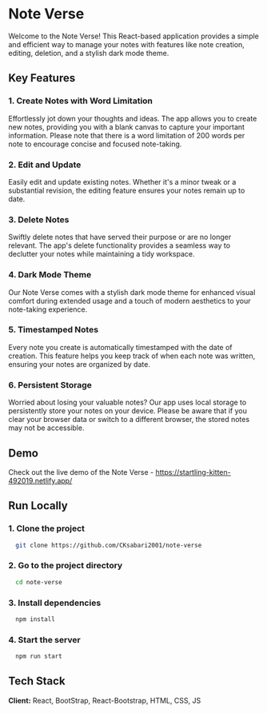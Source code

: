 # Note Verse

Welcome to the Note Verse! This React-based application provides a simple and efficient way to manage your notes with features like note creation, editing, deletion, and a stylish dark mode theme.

## Key Features

### 1. Create Notes with Word Limitation

Effortlessly jot down your thoughts and ideas. The app allows you to create new notes, providing you with a blank canvas to capture your important information. Please note that there is a word limitation of 200 words per note to encourage concise and focused note-taking.

### 2. Edit and Update

Easily edit and update existing notes. Whether it's a minor tweak or a substantial revision, the editing feature ensures your notes remain up to date.

### 3. Delete Notes

Swiftly delete notes that have served their purpose or are no longer relevant. The app's delete functionality provides a seamless way to declutter your notes while maintaining a tidy workspace.

### 4. Dark Mode Theme

Our Note Verse comes with a stylish dark mode theme for enhanced visual comfort during extended usage and a touch of modern aesthetics to your note-taking experience.

### 5. Timestamped Notes

Every note you create is automatically timestamped with the date of creation. This feature helps you keep track of when each note was written, ensuring your notes are organized by date.

### 6. Persistent Storage

Worried about losing your valuable notes? Our app uses local storage to persistently store your notes on your device. Please be aware that if you clear your browser data or switch to a different browser, the stored notes may not be accessible.

## Demo

Check out the live demo of the Note Verse - https://startling-kitten-492019.netlify.app/

## Run Locally

### 1. Clone the project

```bash
  git clone https://github.com/CKsabari2001/note-verse
```

### 2. Go to the project directory

```bash
  cd note-verse
```

### 3. Install dependencies

```bash
  npm install
```

### 4. Start the server

```bash
  npm run start
```

## Tech Stack

**Client:** React, BootStrap, React-Bootstrap, HTML, CSS, JS
